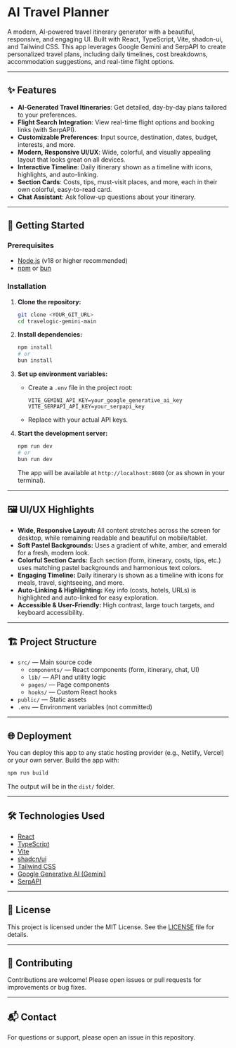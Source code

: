 # AI Travel Planner

A modern, AI-powered travel itinerary generator with a beautiful, responsive, and engaging UI. Built with React, TypeScript, Vite, shadcn-ui, and Tailwind CSS. This app leverages Google Gemini and SerpAPI to create personalized travel plans, including daily timelines, cost breakdowns, accommodation suggestions, and real-time flight options.

---

## ✨ Features

- **AI-Generated Travel Itineraries**: Get detailed, day-by-day plans tailored to your preferences.
- **Flight Search Integration**: View real-time flight options and booking links (with SerpAPI).
- **Customizable Preferences**: Input source, destination, dates, budget, interests, and more.
- **Modern, Responsive UI/UX**: Wide, colorful, and visually appealing layout that looks great on all devices.
- **Interactive Timeline**: Daily itinerary shown as a timeline with icons, highlights, and auto-linking.
- **Section Cards**: Costs, tips, must-visit places, and more, each in their own colorful, easy-to-read card.
- **Chat Assistant**: Ask follow-up questions about your itinerary.

---

## 🚀 Getting Started

### Prerequisites
- [Node.js](https://nodejs.org/) (v18 or higher recommended)
- [npm](https://www.npmjs.com/) or [bun](https://bun.sh/)

### Installation

1. **Clone the repository:**
   ```sh
   git clone <YOUR_GIT_URL>
   cd travelogic-gemini-main
   ```
2. **Install dependencies:**
   ```sh
   npm install
   # or
   bun install
   ```
3. **Set up environment variables:**
   - Create a `.env` file in the project root:
     ```env
     VITE_GEMINI_API_KEY=your_google_generative_ai_key
     VITE_SERPAPI_API_KEY=your_serpapi_key
     ```
   - Replace with your actual API keys.

4. **Start the development server:**
   ```sh
   npm run dev
   # or
   bun run dev
   ```
   The app will be available at `http://localhost:8080` (or as shown in your terminal).

---

## 🖼️ UI/UX Highlights

- **Wide, Responsive Layout:** All content stretches across the screen for desktop, while remaining readable and beautiful on mobile/tablet.
- **Soft Pastel Backgrounds:** Uses a gradient of white, amber, and emerald for a fresh, modern look.
- **Colorful Section Cards:** Each section (form, itinerary, costs, tips, etc.) uses matching pastel backgrounds and harmonious text colors.
- **Engaging Timeline:** Daily itinerary is shown as a timeline with icons for meals, travel, sightseeing, and more.
- **Auto-Linking & Highlighting:** Key info (costs, hotels, URLs) is highlighted and auto-linked for easy exploration.
- **Accessible & User-Friendly:** High contrast, large touch targets, and keyboard accessibility.

---

## 🏗️ Project Structure

- `src/` — Main source code
  - `components/` — React components (form, itinerary, chat, UI)
  - `lib/` — API and utility logic
  - `pages/` — Page components
  - `hooks/` — Custom React hooks
- `public/` — Static assets
- `.env` — Environment variables (not committed)

---

## 🌐 Deployment

You can deploy this app to any static hosting provider (e.g., Netlify, Vercel) or your own server. Build the app with:
```sh
npm run build
```
The output will be in the `dist/` folder.

---

## 🛠️ Technologies Used
- [React](https://react.dev/)
- [TypeScript](https://www.typescriptlang.org/)
- [Vite](https://vitejs.dev/)
- [shadcn/ui](https://ui.shadcn.com/)
- [Tailwind CSS](https://tailwindcss.com/)
- [Google Generative AI (Gemini)](https://ai.google.dev/)
- [SerpAPI](https://serpapi.com/)

---

## 📄 License

This project is licensed under the MIT License. See the [LICENSE](LICENSE) file for details.

---

## 🤝 Contributing

Contributions are welcome! Please open issues or pull requests for improvements or bug fixes.

---

## 📬 Contact

For questions or support, please open an issue in this repository.
